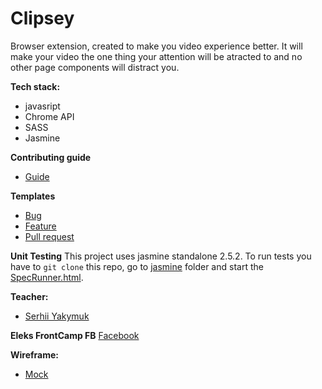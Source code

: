 # Clipsey
Browser extension, created to make you video experience better. It will make your video the one thing your attention will be atracted to and no other page components will distract you.

**Tech stack:**
- javasript
- Chrome API
- SASS
- Jasmine

**Contributing guide**
- [Guide](https://github.com/pokermanx/clipsey-extension-Chrome/blob/master/CONTRIBUTING.md)

**Templates**
- [Bug](https://github.com/pokermanx/clipsey-extension-Chrome/blob/master/.github/ISSUE_TEMPLATE/bug_report.md)
- [Feature](https://github.com/pokermanx/clipsey-extension-Chrome/blob/master/.github/ISSUE_TEMPLATE/feature_request.md)
- [Pull request](https://github.com/pokermanx/clipsey-extension-Chrome/blob/master/PULL_REQUEST_TEMPLATE.md)

**Unit Testing**
This project uses jasmine standalone 2.5.2. To run tests you have to `git clone` this repo, go to [jasmine](https://github.com/pokermanx/clipsey-extension-Chrome/tree/master/jasmine) folder and start the [SpecRunner.html](https://github.com/pokermanx/clipsey-extension-Chrome/blob/master/jasmine/SpecRunner.html).

**Teacher:** 
- [Serhii Yakymuk](https://github.com/serhii-yakymuk)

**Eleks FrontCamp FB**
[Facebook](https://www.facebook.com/groups/270300106928894)
  
**Wireframe:** 
- [Mock](https://wireframepro.mockflow.com/view/M2d7a48a66dbfe6d16073fdfa8fdc87e91539289372703)
 
